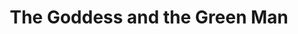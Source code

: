 ---
title: "The Goddess and the Green Man"
url: /glastonbury/the-goddess-and-the-green-man/
shop: books
---